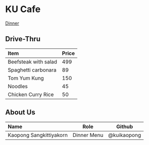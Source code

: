 # KU Cafe

[Dinner](Menu.md#dinner)

## Drive-Thru

| Item                      | Price    |
|:--------------------------|----------|
| Beefsteak with salad      | 499      |
| Spaghetti carbonara       | 89       |
| Tom Yum Kung              | 150      |
| Noodles                   | 45       |
| Chicken Curry Rice        | 50       |

## About Us

| Name                   | Role        | Github          |
|:-----------------------|-------------|-----------------|
| Kaopong Sangkittiyakorn| Dinner Menu | @kuikaopong     |
